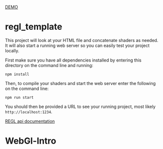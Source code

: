 
[DEMO](https://cvkittler.github.io/index.html)


# regl_template

This project will look at your HTML file and concatenate shaders as needed. It will also start a running web server so you can easily test your project locally.

First make sure you have all dependencies installed by entering this directory on the command line and running:

`npm install`

Then, to compile your shaders and start the web server enter the following on the command line:

`npm run start`

You should then be provided a URL to see your running project, most likely `http://localhost:1234`.

[REGL api documentation](http://regl.party/api#context)
# WebGl-Intro

